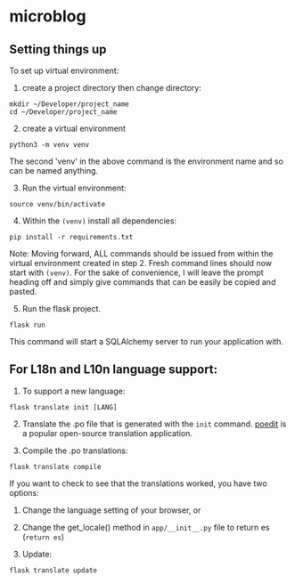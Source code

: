 # microblog
## Setting things up
To set up virtual environment:
1. create a project directory then change directory:

```
mkdir ~/Developer/project_name
cd ~/Developer/project_name
```

2. create a virtual environment

`python3 -m venv venv`

The second 'venv' in the above command is the environment name and so can be named anything.

3. Run the virtual environment:

```
source venv/bin/activate
```

4. Within the `(venv)` install all dependencies:

`pip install -r requirements.txt`

Note: Moving forward, ALL commands should be issued from within the virtual environment created in step 2. Fresh command lines should now start with `(venv)`. For the sake of convenience, I will leave the prompt heading off and simply give commands that can be easily be copied and pasted.

5. Run the flask project.

`flask run`

This command will start a SQLAlchemy server to run your application with.

<!-- TODO: add directions for password reset by e-mail -->

## For L18n and L10n language support:
1. To support a new language:

`flask translate init [LANG]`

2. Translate the .po file that is generated with the `init` command. [poedit](https://poedit.net/) is a popular open-source translation application.

3. Compile the .po translations:

`flask translate compile`

If you want to check to see that the translations worked, you have two options:
  1. Change the language setting of your browser, or
  2. Change the get_locale() method in `app/__init__.py` file to return es (`return es`)

1. Update:

`flask translate update`

